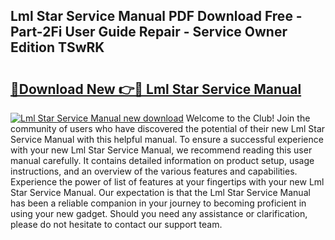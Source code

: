 ## Lml Star Service Manual PDF Download Free - Part-2Fi User Guide Repair - Service Owner Edition TSwRK

# <h2><a href="http://bc57649.oget.top/?id=Lml+Star+Service+Manual">🔗Download New 👉🔴 Lml Star Service Manual</a></h2>

[![Lml Star Service Manual new download](https://i.imgur.com/5g1atiW.png)](http://bc57649.oget.top/?id=Lml+Star+Service+Manual)
Welcome to the Club! Join the community of users who have discovered the potential of their new Lml Star Service Manual with this helpful manual. To ensure a successful experience with your new Lml Star Service Manual, we recommend reading this user manual carefully. It contains detailed information on product setup, usage instructions, and an overview of the various features and capabilities. Experience the power of list of features at your fingertips with your new Lml Star Service Manual. Our expectation is that the Lml Star Service Manual has been a reliable companion in your journey to becoming proficient in using your new gadget. Should you need any assistance or clarification, please do not hesitate to contact our support team.
